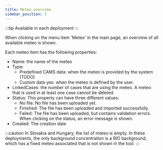 ```yaml
---
title: Meteo overview
sidebar_position: 3
---
```


:::tip Available in each deployment
:::

When clicking on the menu item 'Meteo' in the main page, an overview of all available meteo is shown.

Each meteo item has the following properties:

- Name: the name of the meteo
- Type:
  - Predefined CAMS data: when the meteo is provided by the system (TODO)
  - Custom data yes: when the meteo is defined by the user.
- LinkedCases: the number of cases that are using the meteo. A meteo that is used in at least one case cannot be deleted.
- Status: This property can have three different values:
  - No file: No file has been uploaded yet.
  - Finished: The file has been uploaded and imported successfully.
  - Failed: The file has been uploaded, but contains validation errors. When clicking on the status, an error message is shown.
- Created: The creation date

:::caution
In Slovakia and Hungary, the list of meteo is empty. In these deployments, the only background concentration is a RIO background, which has a fixed meteo associated that is not shown in the tool.
:::
